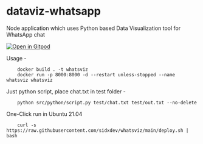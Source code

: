 # dataviz-whatsapp
Node application which uses Python based Data Visualization tool for WhatsApp chat

[![Open in Gitpod](https://gitpod.io/button/open-in-gitpod.svg)](https://gitpod.io/#https://github.com/sidxdev/whatsviz)

Usage -
```
    docker build . -t whatsviz
    docker run -p 8000:8000 -d --restart unless-stopped --name whatsviz whatsviz
```

Just python script, place chat.txt in test folder -
```
    python src/python/script.py test/chat.txt test/out.txt --no-delete
```

One-Click run in Ubuntu 21.04
```
    curl -s https://raw.githubusercontent.com/sidxdev/whatsviz/main/deploy.sh | bash
```
